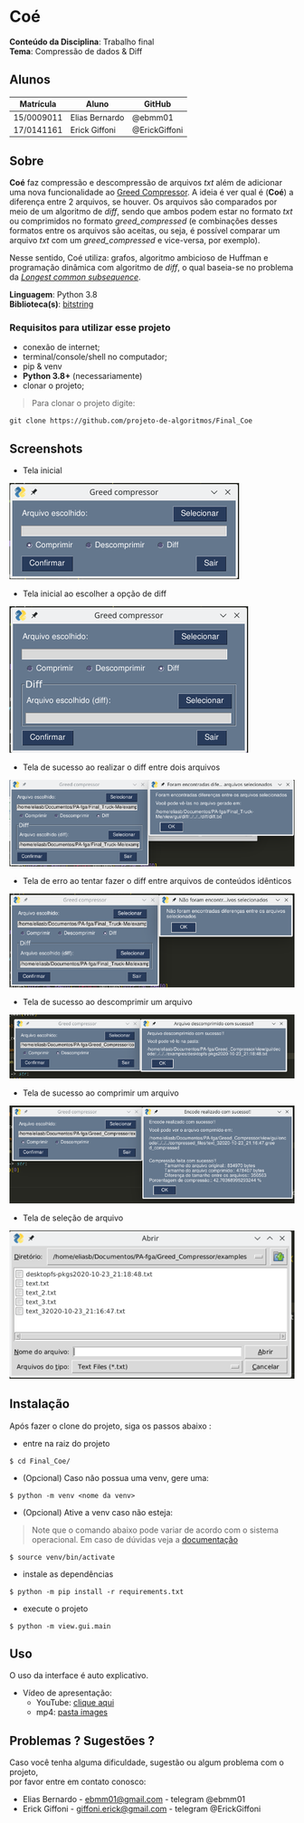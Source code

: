 # Coé

**Conteúdo da Disciplina**: Trabalho final<br>
**Tema**: Compressão de dados & Diff

## Alunos
|Matrícula | Aluno | GitHub |
| -- | -- | -- |
| 15/0009011  |  Elias Bernardo | @ebmm01
| 17/0141161  |  Erick Giffoni | @ErickGiffoni

## Sobre 

__Coé__ faz compressão e descompressão de arquivos _txt_ além de adicionar uma nova funcionalidade ao [Greed Compressor](https://github.com/projeto-de-algoritmos/Greed_Compressor). A ideia é ver qual é (__Coé__) a diferença entre 2 arquivos, se houver. Os arquivos são comparados por meio de um algoritmo de _diff_, sendo que ambos podem estar no formato _txt_ ou comprimidos no formato _greed_compressed_ (e combinações desses formatos entre os arquivos são aceitas, ou seja, é possível comparar um arquivo _txt_ com um _greed_compressed_ e vice-versa, por exemplo).

Nesse sentido, Coé utiliza: grafos, algoritmo ambicioso de Huffman e programação dinâmica com algoritmo de _diff_, o qual baseia-se no problema da [_Longest common subsequence_](https://en.wikipedia.org/wiki/Longest_common_subsequence_problem).


**Linguagem**: Python 3.8<br>
**Biblioteca(s)**: [bitstring](https://pypi.org/project/bitstring/)

### Requisitos para utilizar esse projeto

- conexão de internet;<br>
- terminal/console/shell no computador;<br>
- pip & venv
- **Python 3.8+** (necessariamente)
- clonar o projeto;

> Para clonar o projeto digite:

    git clone https://github.com/projeto-de-algoritmos/Final_Coe

## Screenshots

- Tela inicial

![](images/gui_new.png)

- Tela inicial ao escolher a opção de diff

![](images/gui_diff.png)

- Tela de sucesso ao realizar o diff entre dois arquivos

![](images/gui_diff_result.png)

- Tela de erro ao tentar fazer o diff entre arquivos de conteúdos idênticos

![](images/gui_diff_no_diff.png)

- Tela de sucesso ao descomprimir um arquivo

![](images/gui_descrompressed.png)

- Tela de sucesso ao comprimir um arquivo

![](images/gui_compressed.png)

- Tela de seleção de arquivo

![](images/gui_file_select.png)


## Instalação 

Após fazer o clone do projeto, siga os passos abaixo :

- entre na raiz do projeto

>
    $ cd Final_Coe/

- (Opcional) Caso não possua uma venv, gere uma:

>
    $ python -m venv <nome da venv>

- (Opcional) Ative a venv caso não esteja:

> Note que o comando abaixo pode variar de acordo com o sistema operacional. Em caso de dúvidas veja a [documentação](https://docs.python.org/pt-br/dev/library/venv.html)
>
    $ source venv/bin/activate

- instale as dependências

>
    $ python -m pip install -r requirements.txt

- execute o projeto

>
    $ python -m view.gui.main

## Uso 

O uso da interface é auto explicativo.

- Vídeo de apresentação:
    - YouTube: [clique aqui](https://youtu.be/zbRKyVH0VRk)
    - mp4: [pasta images](https://github.com/projeto-de-algoritmos/Final_Coe/blob/master/images/Como%20usar%20o%20projeto%20Coe.mp4)

## Problemas ? Sugestões ?

Caso você tenha alguma dificuldade, sugestão ou algum problema com o projeto,<br>
por favor entre em contato conosco:

- Elias Bernardo - ebmm01@gmail.com - telegram @ebmm01
- Erick Giffoni - giffoni.erick@gmail.com - telegram @ErickGiffoni<br>
